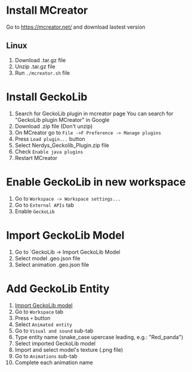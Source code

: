 # Install MCreator
Go to https://mcreator.net/ and download lastest version

## Linux
1. Download .tar.gz file
2. Unzip .tar.gz file
3. Run `./mcreator.sh` file

# Install GeckoLib
1. Search for GeckoLib plugin in mcreator page
    You can search for "GeckoLib plugin MCreator" in Google
2. Download .zip file (Don't unzip)
2. On MCreator go to `File ->F Preference -> Manage plugins`
3. Press `Load plugin...` button
4. Select Nerdys_Geckolib_Plugin.zip file
5. Check `Enable java plugins`
6. Restart MCreator

# Enable GeckoLib in new workspace
1. Go to `Workspace -> Workspace settings...`
2. Go to `External APIs` tab
3. Enable `GeckoLib`

# Import GeckoLib Model
1. Go to `GeckoLib -> Import GeckoLib Model
2. Select model .geo.json file
3. Select animation .geo.json file

# Add GeckoLib Entity
1. [Import GeckoLib model](#import-geckolib-model)
2. Go to `Workspace` tab
3. Press `+` button
4. Select `Animated entity`
5. Go to `Visual and sound` sub-tab
5. Type entity name (snake_case upercase leading, e.g.: "Red_panda")
6. Select imported GeckoLib model
7. Import and select model's texture (.png file)
7. Go to `Animations` sub-tab
8. Complete each animation name